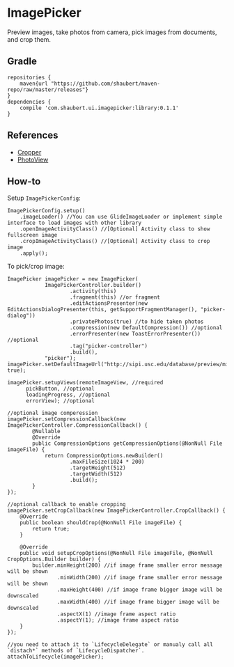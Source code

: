 # ImagePicker

Preview images, take photos from camera, pick images from documents, and crop them.

## Gradle
    
    repositories {
        maven{url "https://github.com/shaubert/maven-repo/raw/master/releases"}
    }
    dependencies {
        compile 'com.shaubert.ui.imagepicker:library:0.1.1'
    }

## References
  *  [Cropper](https://github.com/edmodo/cropper)
  *  [PhotoView](https://github.com/chrisbanes/PhotoView)

## How-to

Setup `ImagePickerConfig`:
    
    ImagePickerConfig.setup()
        .imageLoader() //You can use GlideImageLoader or implement simple interface to load images with other library
        .openImageActivityClass() //[Optional] Activity class to show fullscreen image
        .cropImageActivityClass() //[Optional] Activity class to crop image
        .apply();
            
To pick/crop image:

    ImagePicker imagePicker = new ImagePicker(
                ImagePickerController.builder()
                        .activity(this)
                        .fragment(this) //or fragment
                        .editActionsPresenter(new EditActionsDialogPresenter(this, getSupportFragmentManager(), "picker-dialog"))
                        .privatePhotos(true) //to hide taken photos
                        .compression(new DefaultCompression()) //optional
                        .errorPresenter(new ToastErrorPresenter()) //optional
                        .tag("picker-controller")
                        .build(),
                "picker");
    imagePicker.setDefaultImageUrl("http://sipi.usc.edu/database/preview/misc/4.2.05.png", true);
    
    imagePicker.setupViews(remoteImageView, //required
          pickButton, //optional
          loadingProgress, //optional
          errorView); //optional
          
    //optional image comperession
    imagePicker.setCompressionCallback(new ImagePickerController.CompressionCallback() {
            @Nullable
            @Override
            public CompressionOptions getCompressionOptions(@NonNull File imageFile) {
                return CompressionOptions.newBuilder()
                        .maxFileSize(1024 * 200)
                        .targetHeight(512)
                        .targetWidth(512)
                        .build();
            }
    });
                    
    //optional callback to enable cropping
    imagePicker.setCropCallback(new ImagePickerController.CropCallback() {
        @Override
        public boolean shouldCrop(@NonNull File imageFile) {
            return true;
        }

        @Override
        public void setupCropOptions(@NonNull File imageFile, @NonNull CropOptions.Builder builder) {
            builder.minHeight(200) //if image frame smaller error message will be shown
                    .minWidth(200) //if image frame smaller error message will be shown
                    .maxHeight(400) //if image frame bigger image will be downscaled
                    .maxWidth(400) //if image frame bigger image will be downscaled
                    .aspectX(1) //image frame aspect ratio
                    .aspectY(1); //image frame aspect ratio
        }
    });
        
    //you need to attach it to `LifecycleDelegate` or manualy call all `distach*` methods of `LifecycleDispatcher`.
    attachToLifecycle(imagePicker);